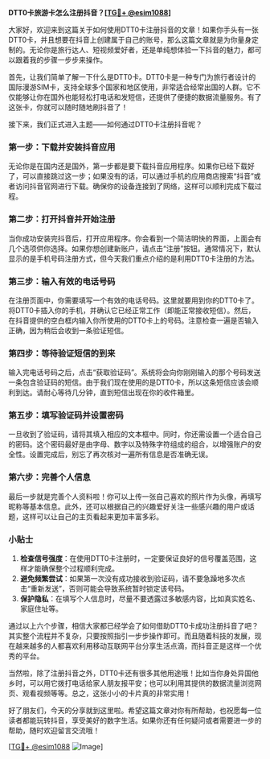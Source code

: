 **DTT0卡旅游卡怎么注册抖音？[[TG💪+ @esim1088](https://t.me/s/esim1088)]**

大家好，欢迎来到这篇关于如何使用DTT0卡注册抖音的文章！如果你手头有一张DTT0卡，并且想要在抖音上创建属于自己的账号，那么这篇文章就是为你量身定制的。无论你是旅行达人、短视频爱好者，还是单纯想体验一下抖音的魅力，都可以跟着我的步骤一步步来操作。

首先，让我们简单了解一下什么是DTT0卡。DTT0卡是一种专门为旅行者设计的国际漫游SIM卡，支持全球多个国家和地区使用，非常适合经常出国的人群。它不仅能够让你在国外也能轻松打电话和发短信，还提供了便捷的数据流量服务。有了这张卡，你就可以随时随地刷抖音了！

接下来，我们正式进入主题——如何通过DTT0卡注册抖音呢？

### 第一步：下载并安装抖音应用

无论你是在国内还是国外，第一步都是要下载抖音应用程序。如果你已经下载好了，可以直接跳过这一步；如果没有的话，可以通过手机的应用商店搜索“抖音”或者访问抖音官网进行下载。确保你的设备连接到了网络，这样可以顺利完成下载过程。

### 第二步：打开抖音并开始注册

当你成功安装完抖音后，打开应用程序。你会看到一个简洁明快的界面，上面会有几个选项供你选择。如果你想创建新账户，请点击“注册”按钮。通常情况下，默认显示的是手机号码注册方式，但今天我们重点介绍的是利用DTT0卡注册的方法。

### 第三步：输入有效的电话号码

在注册页面中，你需要填写一个有效的电话号码。这里就要用到你的DTT0卡了。将DTT0卡插入你的手机，并确认它已经正常工作（即能正常接收短信）。然后，在抖音提供的空白框内输入你所使用的DTT0卡上的号码。注意检查一遍是否输入正确，因为稍后会收到一条验证短信。

### 第四步：等待验证短信的到来

输入完电话号码之后，点击“获取验证码”。系统将会向你刚刚输入的那个号码发送一条包含验证码的短信。由于我们现在使用的是DTT0卡，所以这条短信应该会顺利到达。请耐心等待几分钟，直到短信出现在你的收件箱里。

### 第五步：填写验证码并设置密码

一旦收到了验证码，请将其填入相应的文本框中。同时，你还需设置一个适合自己的密码。这个密码最好是由字母、数字以及特殊字符组成的组合，以增强账户的安全性。设置完成后，别忘了再次核对一遍所有信息是否准确无误。

### 第六步：完善个人信息

最后一步就是完善个人资料啦！你可以上传一张自己喜欢的照片作为头像，再填写昵称等基本信息。此外，还可以根据自己的兴趣爱好关注一些感兴趣的用户或话题，这样可以让自己的主页看起来更加丰富多彩。

### 小贴士

1. **检查信号强度**：在使用DTT0卡注册时，一定要保证良好的信号覆盖范围，这样才能确保整个过程顺利完成。
2. **避免频繁尝试**：如果第一次没有成功接收到验证码，请不要急躁地多次点击“重新发送”，否则可能会导致系统暂时锁定该号码。
3. **保护隐私**：在填写个人信息时，尽量不要透露过多敏感内容，比如真实姓名、家庭住址等。

通过以上六个步骤，相信大家都已经学会了如何借助DTT0卡成功注册抖音了吧？其实整个流程并不复杂，只要按照指引一步步操作即可。而且随着科技的发展，现在越来越多的人都喜欢利用移动互联网平台分享生活点滴，而抖音正是这样一个优秀的平台。

当然啦，除了注册抖音之外，DTT0卡还有很多其他用途哦！比如当你身处异国他乡时，可以用它拨打电话给家人朋友报平安；也可以利用其提供的数据流量浏览网页、观看视频等等。总之，这张小小的卡片真的非常实用！

好了朋友们，今天的分享就到这里啦。希望这篇文章对你有所帮助，也祝愿每一位读者都能玩转抖音，享受美好的数字生活。如果你还有任何疑问或者需要进一步的帮助，随时欢迎留言交流哦！

[[TG💪+ @esim1088](https://t.me/s/esim1088) ![Image](https://i.postimg.cc/4NQfJmqS/Snipaste-2025-05-13-00-14-12.png)]